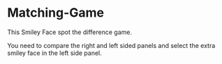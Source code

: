 # Matching-Game

This Smiley Face spot the difference game.

You need to compare the right and left sided panels and select the extra smiley face in the left side panel.

